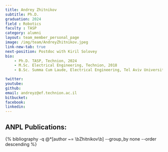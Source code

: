 ```yaml
---
title: Andrey Zhitnikov
subtitle: Ph.D. 
graduation: 2024
field : Robotics
faculty : TASP
category: alumni
layout: team_member_personal_page
image: /img/team/AndreyZhitnikov.jpeg
link-new-tab: true
next-position: Postdoc with Kiril Solovey
bio:
    - Ph.D. TASP, Technion, 2024
    - M.Sc. Electrical Engineering, Technion, 2018
    - B.Sc. Summa Cum Laude, Electrical Engineering, Tel Aviv University, 2014

twitter: 
youtube: 
github: 
email: andreyz@ef.technion.ac.il
bitbucket: 
facebook: 
linkedin: 
---
```


## ANPL Publications:

{% bibliography -q @*[author ~= \bZhitnikov\b] --group_by none --order descending %}

